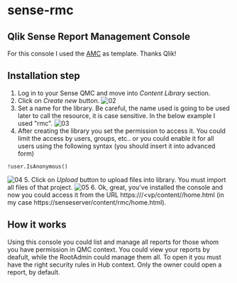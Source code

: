 # sense-rmc

## Qlik Sense Report Management Console
For this console I used the [AMC](https://community.qlik.com/t5/Official-Support-Articles/AMC-Application-Management-Console-an-alternative-to-the-QMC-for/ta-p/1713646) as template. Thanks Qlik!


## Installation step
1. Log in to your Sense QMC and move into *Content Library* section.
2. Click on *Create new* button.
![02](https://user-images.githubusercontent.com/33024172/197726220-e58a4f8c-5510-47ce-be43-66fa7b75a275.png)
3. Set a name for the library. Be careful, the name used is going to be used later to call the resource, it is case sensitive. In the below example I used "rmc".
![03](https://user-images.githubusercontent.com/33024172/197726254-1796edac-5986-45cb-baea-a2d8835fb808.png)
4. After creating the library you set the permission to access it. You could limit the access by users, groups, etc.. or you could enable it for all users using the following syntax (you should insert it into advanced form)
```
!user.IsAnonymous()
```
  ![04](https://user-images.githubusercontent.com/33024172/197726499-71a33fb0-ac35-4588-ab2b-c39920492369.png)
5. Click on *Upload* button to upload files into library. You must import all files of that project.
![05](https://user-images.githubusercontent.com/33024172/197726515-f90266bc-bd3a-4d3a-8fb2-65108515c8b1.png)
6. Ok, great, you've installed the console and now you could access it from the URL https://<senseserver>/<vp/content/<library name>/home.html (in my case https://senseserver/content/rmc/home.html).

## How it works
Using this console you could list and manage all reports for those whom you have permission in QMC context. You could view your reports by deafult, while the RootAdmin could manage them all.
To open it you must have the right security rules in Hub context. Only the owner could open a report, by default.
